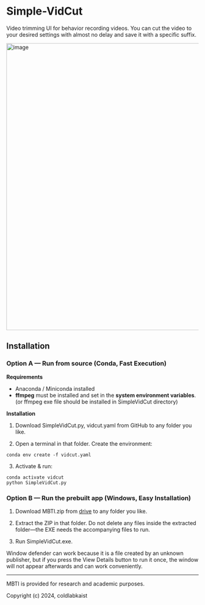 # Simple-VidCut
Video trimming UI for behavior recording videos. You can cut the video to your desired settings with almost no delay and save it with a specific suffix.

<img width="1102" height="752" alt="image" src="https://github.com/user-attachments/assets/9a613b41-acee-4ca6-ae38-ee814bd7cb28" />


## Installation
### Option A — Run from source (Conda, Fast Execution)
**Requirements**
- Anaconda / Miniconda installed
- **ffmpeg** must be installed and set in the **system environment variables**. (or ffmpeg exe file should be installed in SimpleVidCut directory)

**Installation**
  
1. Download SimpleVidCut.py, vidcut.yaml from GitHub to any folder you like.

2. Open a terminal in that folder. Create the environment:

```
conda env create -f vidcut.yaml
```

3. Activate & run:

```
conda activate vidcut
python SimpleVidCut.py
```

### Option B — Run the prebuilt app (Windows, Easy Installation)

1. Download MBTI.zip from [drive](https://drive.google.com/file/d/1Ki6NdweZ7u_TbvbWdH4pUA8GYBB71tYm/view?usp=sharing) to any folder you like.

2. Extract the ZIP in that folder.
Do not delete any files inside the extracted folder—the EXE needs the accompanying files to run.

3. Run SimpleVidCut.exe.

Window defender can work because it is a file created by an unknown publisher, but if you press the View Details button to run it once, the window will not appear afterwards and can work conveniently.

---


MBTI is provided for research and academic purposes.

Copyright (c) 2024, coldlabkaist
